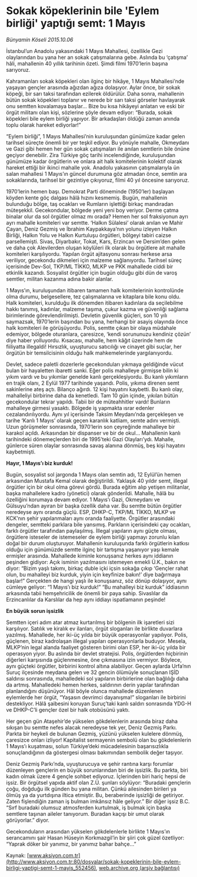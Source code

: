 # Sokak köpeklerinin bile 'Eylem birliği' yaptığı semt: 1 Mayıs

*Bünyamin Köseli 2015.10.06*

<div class="pNewsDetailMainContent" itemprop="articleBody">
 <p>
  İstanbul’un Anadolu yakasındaki 1 Mayıs Mahallesi, özellikle Gezi olaylarından bu yana her an sokak çatışmalarına gebe. Aslında bu ‘çatışma’ hâli, mahallenin 40 yıllık tarihinin özeti. Şimdi filmi 1970’lerin başına sarıyoruz.
 </p>
 <p>
  Kahramanları sokak köpekleri olan ilginç bir hikâye, 1 Mayıs Mahallesi’nde yaşayan gençler arasında ağızdan ağıza dolaşıyor. Aylar önce, bir sokak köpeği, bir sarı taksi tarafından ezilerek öldürülür. Daha sonra, mahallenin bütün sokak köpekleri toplanır ve nerede bir sarı taksi görseler havlayarak onu semtten kovalamaya başlar… Bize bu kısa hikâyeyi anlatan ve eski bir örgüt militanı olan kişi, sözlerine şöyle devam ediyor: “Burada, sokak köpekleri bile eylem birliği yapıyor. Bir arkadaşları öldüğü zaman anında toplu olarak hareket ediyorlar!”
 </p>
 <p>
  “Eylem birliği”, 1 Mayıs Mahallesi’nin kuruluşundan günümüze kadar gelen tarihsel süreçte önemli bir yer teşkil ediyor. Bu yönüyle mahalle, Okmeydanı ve Gazi gibi hemen her gün sokak çatışmaları ile anılan semtlerin bile önüne geçiyor denebilir. Zira Türkiye göç tarihi incelendiğinde, kuruluşundan günümüze kadar örgütlerin ve onlara ait halk komitelerinin kolektif olarak hareket ettiği bir ikinci mahalle yok. Anadolu yakasının çatışmalarıyla ün salan mahallesi 1 Mayıs’ın güncel durumuna göz atmadan önce, semtin ara sokaklarında, tarihsel bir gezintiye çıkıyoruz, filmi 40 yıl öncesine sarıyoruz.
 </p>
 <p>
  1970’lerin hemen başı. Demokrat Parti döneminde (1950’ler) başlayan köyden kente göç dalgası hâlâ hızını kesmemiş. Bugün, mahallenin bulunduğu bölge, taş ocakları ve Rumların işlettiği birkaç mandıradan müteşekkil. Gecekondular, bölgede yeni yeni boy veriyor. Derme çatma binalar olur da sol örgütler olmaz mı orada? Hemen her sol fraksiyonun ayrı ayrı mahalle komiteleri var semtte. ‘Halkın Sülalesi’ olarak anılan ve Mahir Çayan, Deniz Gezmiş ve İbrahim Kaypakkaya’nın yolunu izleyen Halkın Birliği, Halkın Yolu ve Halkın Kurtuluşu örgütleri, bölgeyi tabiri caizse parsellemişti. Sivas, Diyarbakır, Tokat, Kars, Erzincan ve Dersim’den gelen ve daha çok Alevilerden oluşan köylüleri ilk olarak bu örgütlere ait mahalle komiteleri karşılıyordu. Yapılan örgüt ajitasyonu sonrası herkese arsa veriliyor, gecekondu dikmeleri için malzeme sağlanıyordu. Tarihsel süreç içerisinde Dev-Sol, TKP/ML TİKKO, MLKP ve PKK mahallede ciddi bir etkinlik kazandı. Sosyalist örgütler için bugün olduğu gibi dün de varoş semtler, militan kazanma adına bakir alanlar.
 </p>
 <p>
  1 Mayıs’ın, kuruluşundan itibaren tamamen halk komitelerinin kontrolünde olma durumu, belgesellere, tez çalışmalarına ve kitaplara bile konu oldu. Halk komiteleri, kurulduğu ilk dönemden itibaren kadınlara da seçilebilme hakkı tanımış, kadınlar, malzeme taşıma, çukur kazma ve güvenliği sağlama birimlerinde görevlendirilmişti. Devletin güvenlik güçleri, son 10 yılı saymazsak, 1970’lerin başından bu yana, herhangi bir asayiş olayında önce halk komiteleri ile görüşüyordu. Polis, semtte çıkan bir olaya müdahale edemiyor, bölgede oturanlara, çaresizce, ‘kendi sorununuzu kendiniz çözün’ diye haber yolluyordu. Kısacası, mahalle, hem kâğıt üzerinde hem de fiiliyatta illegaldi! Hırsızlık, uyuşturucu satıcılığı ve cinayet gibi suçlar, her örgütün bir temsilcisinin olduğu halk mahkemelerinde yargılanıyordu.
 </p>
 <p>
  Devlet, sadece paletli dozerlerle gecekonduları yıkmaya geldiğinde vücut bulan bir hayaletten ibaretti sanki. Eğer polis mahalleye girmişse bilin ki yıkım vardı ve bu yıkımlar genelde kanlı gerçekleşiyordu. Bu kanlı yıkımların en trajik olanı, 2 Eylül 1977 tarihinde yaşandı. Polis, yıkıma direnen semt sakinlerine ateş açtı. Bilanço ağırdı. 12 kişi hayatını kaybetti. Bu kanlı olay, mahalleliyi birbirine daha da kenetledi. Tam 10 gün içinde, yıkılan bütün gecekondular tekrar yapıldı. Tabii bir de müteahhitler vardı! Bunların mahalleye girmesi yasaktı. Bölgede iş yapmakta ısrar edenler cezalandırılıyordu. Aynı yıl içerisinde Taksim Meydanı’nda gerçekleşen ve tarihe ‘Kanlı 1 Mayıs’ olarak geçen karanlık katliam, semte adını vermişti. Uzun görüşmeler sonrasında, 1970’lerin son çeyreğinde mahalleye bir karakol açıldı. Arkasından bir dispanser ve bir de okul… Mahallenin kanlı tarihindeki dönemeçlerden biri de 1995’teki Gazi Olayları’ydı. Mahalle, günlerce süren olaylar sonrasında savaş alanına dönmüş, beş kişi hayatını kaybetmişti.
 </p>
 <p>
  <strong>
   Hayır, 1 Mayıs’ı biz kurduk!
  </strong>
 </p>
 <p>
  Bugün, sosyalist sol jargonda 1 Mayıs olan semtin adı, 12 Eylül’ün hemen arkasından Mustafa Kemal olarak değiştirildi. Yaklaşık 40 yıldır semt, illegal örgütler için bir okul olma görevi gördü. Burada eğitim alıp yetişen militanlar, başka mahallelere kadro (yönetici) olarak gönderildi. Mahalle, hâlâ bu özelliğini korumaya devam ediyor. 1 Mayıs’ı Gazi, Okmeydanı ve Gülsuyu’ndan ayıran bir başka özellik daha var. Bu semtte bütün örgütler neredeyse aynı oranda güçlü. ESP, DHKP-C, TKP/ML TİKKO, MLKP ve KCK’nın şehir yapılanmaları aynı oranda faaliyette. Örgütler arasındaki dengeler, semtteki parklara bile yansımış. Parkların içerisindeki çay ocakları, farklı örgütler tarafından paylaşılmış. İllegal yapıların aynı güçte olması, örgütlere isteseler de istemeseler de eylem birliği yapmayı zorunlu kılan doğal bir durum oluşturuyor. Mahallenin kuruluşunda farklı örgütlerin katkısı olduğu için günümüzde semtte ilginç bir tartışma yaşanıyor yaşı kemale ermişler arasında. Mahallede kiminle konuşsanız herkes aynı iddianın peşinden gidiyor: Açık isminin yazılmasını istemeyen emekli Ü.K., bakın ne diyor: “Bizim yaşlı takımı, birkaç duble içki içsin sokağa çıkıp ‘Gençler rahat olun, bu mahalleyi biz kurduk, yiyin için keyfinize bakın!’ diye bağırmaya başlar!” Gerçekten de hangi yaşlı ile konuşsanız, söz dönüp dolaşıyor, aynı cümleye geliyor: “1 Mayıs’ı biz kurduk!” “Bu mahalleyi biz kurduk” iddiasının arkasında tabii hemşehricilik de önemli bir paya sahip. Sivaslılar da Erzincanlılar da Karslılar da hep aynı iddiayı ispatlamanın peşinde!
 </p>
 <p>
  <strong>
   En büyük sorun işsizlik
  </strong>
 </p>
 <p>
  Semtten içeri adım atar atmaz kurtarılmış bir bölgenin ilk işaretleri sizi karşılıyor. Satılık ve kiralık ev ilanları, örgüt sloganları ile birlikte duvarlara yazılmış. Mahallede, her iki-üç yılda bir büyük operasyonlar yapılıyor. Polis, güçlenen, biraz kadrolaşan illegal yapıları operasyonlarla buduyor. Mesela, MLKP’nin legal alanda faaliyet gösteren birimi olan ESP, her iki-üç yılda bir operasyon yiyor. Bu aslında bir devlet stratejisi. Polis, örgütlerden hiçbirinin diğerleri karşısında güçlenmesine, öne çıkmasına izin vermiyor. Böylece, aynı güçteki örgütler, birbirini kontrol altına alabiliyor. Geçen aylarda Urfa’nın Suruç ilçesinde meydana gelen ve 32 gencin ölümüyle sonuçlanan IŞİD saldırısı sonrasında, mahalledeki sol yapıların birbirlerine olan bağlılığı daha da artmış. Mahalledeki hemen herkes, saldırının derin yapılar tarafından planlandığını düşünüyor. Hâl böyle olunca mahallede düzenlenen eylemlerde her örgüt, “Yaşasın devrimci dayanışma!” sloganları ile birbirini destekliyor. Hâlâ şaibesini koruyan Suruç’taki kanlı saldırı sonrasında YDG-H ve DHKP-C’li gençler özel bir halk otobüsünü yaktı.
 </p>
 <p>
  Her geçen gün Ataşehir’de yükselen gökdelenlerin arasında biraz daha sıkışan bu semtte nefes alacak neredeyse tek yer, Deniz Gezmiş Parkı. Parkta bir heykeli de bulunan Gezmiş, yüzünü yükselen kulelere dönmüş, çaresizce onları izliyor! Kapitalist sermayenin sembolü olan bu gökdelenlerin 1 Mayıs’ı kuşatması, solun Türkiye’deki mücadelesinin başarısızlıkla sonuçlandığının da göstergesi olması bakımından sembolik değer taşıyor.
 </p>
 <p>
  Deniz Gezmiş Parkı’nda, uyuşturucuya ve şehir rantına karşı forumlar düzenleyen gençlerin en büyük sorunlarından biri de işsizlik. Bu parkta, biri kadın olmak üzere 4 gençle sohbet ediyoruz. İçlerinden biri hariç hepsi de işsiz. Bir örgütsel yapıda aktif olan Z.Ü. şunları söylüyor: “Buradaki gençlerin çoğu, doğduğu ilk günden bu yana militan. Çünkü ailesinden birileri ya ölmüş ya da yurtdışına iltica etmiştir. Bu, beraberinde işsizliği de getiriyor. Zaten fişlendiğin zaman iş bulman imkânsız hâle geliyor.” Bir diğer işsiz B.C. “Sırf buradaki olumsuz atmosferden kurtulmak, iş bulmak için başka semtlere taşınan aileler tanıyorum. Buradan kaçışı bir umut olarak görüyorlar.” diyor.
 </p>
 <p>
  Gecekonduların arasından yükselen gökdelenlerle birlikte 1 Mayıs’ın serancamını şair Hasan Hüseyin Korkmazgil’in bir şiiri çok güzel özetliyor: “Yaprak döker bir yanımız, bir yanımız bahar bahçe…”
 </p>
</div>


Kaynak: [www.aksiyon.com.tr](http://www.aksiyon.com.tr:80/dosyalar/sokak-kopeklerinin-bile-eylem-birligi-yaptigi-semt-1-mayis_552456), [web.archive.org (arşiv bağlantısı)](http://web.archive.org/web/20151015005145/http://www.aksiyon.com.tr:80/dosyalar/sokak-kopeklerinin-bile-eylem-birligi-yaptigi-semt-1-mayis_552456)
